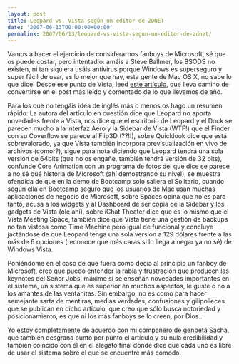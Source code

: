 ```yaml
---
layout: post
title: Leopard vs. Vista según un editor de ZDNET
date: '2007-06-13T00:00:00+00:00'
permalink: 2007/06/13/leopard-vs-vista-segun-un-editor-de-zdnet/
---
```

Vamos a hacer el ejercicio de considerarnos fanboys de Microsoft, sé que os puede costar, pero intentadlo: amáis a Steve Ballmer, los BSODS no existen, ni tan siquiera usáis antivirus porque Windows es superseguro y super fácil de usar, es lo mejor que hay, esta gente de Mac OS X, no sabe lo que dice. Desde ese punto de Vista, leed <a href="http://blogs.zdnet.com/microsoft/?p=505">este artículo</a>, que lleva camino de convertirse en el post más leído y comentado de lo que llevamos de año.

Para los que no tengáis idea de inglés más o menos os hago un resumen rápido: La autora del artículo en cuestión dice que Leopard no aporta novedades frente a Vista, nos dice que el escritorio de Leopard y el Dock se parecen mucho a la interfaz Aero y la Sidebar de Vista (WTF!) que el Finder con su Coverflow se parece al Flip3D (??!!), sobre Quicklook dice que está sobrevalorado, ya que Vista también incorpora previsualización en vivo de archivos (comor?), sigue para nota diciendo que Leopard tendrá una sola versión de 64bits (que no os engañe, también tendrá versión de 32 bits), confunde Core Animation con un programa de fotos del que dice se parece a no sé qué historia de Microsoft (ahí demostrando su nivel), se muestra ofendida de que en la demo de Bootcamp solo saliera el Solitario, cuando según ella en Bootcamp seguro que los usuarios de Mac usan muchas aplicaciones de negocio de Microsoft, sobre Spaces opina que no es para tanto, acusa a los widgets y al Dashboard de ser copia de la Sidebar y los gadgets de Vista (ole ahí), sobre iChat Theater dice que es lo mismo que el Vista Meeting Space, también dice que Vista tiene una gestión de backups no tan vistosa como Time Machine pero igual de funcional y concluye jactándose de que Leopard tenga una sola versión a 129 dólares frente a las más de 6 opciones (reconoce que más caras si lo llega a negar ya no sé) de Windows Vista.

Poniéndome en el caso de que fuera como decía al principio un fanboy de Microsoft, creo que puedo entender la rabia y frustración que producen las keynotes del Señor Jobs, máxime si se enseñan novedades importantes en el sistema, un sistema que es superior en muchos aspectos, le guste o no a los amantes de las ventanitas. Sin embargo, no es como para hacer semejante sarta de mentiras, medias verdades, confusiones y gilipolleces que se publican en dicho artículo, que creo que sólo busca notoriedad y posicionamiento, es que ni los más fanboys se lo creen, por Dios...

Yo estoy completamente de acuerdo <a href="http://www.genbeta.com/2007/06/13-leopard-se-parece-a-vista-en-serio">con mi compañero de genbeta Sacha</a>, que también desgrana punto por punto el artículo y su nula credibilidad y también coincido con él en el alegato final donde dice que cada uno es libre de usar el sistema sobre el que se encuentre más cómodo. 
